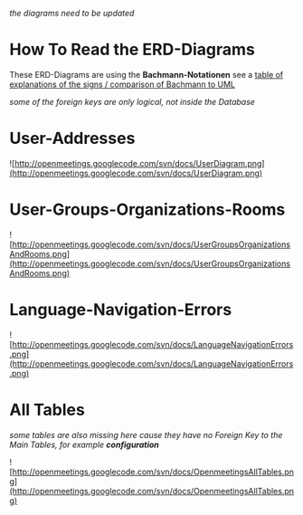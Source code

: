 _the diagrams need to be updated_

# How To Read the ERD-Diagrams #

These ERD-Diagrams are using the **Bachmann-Notationen** see a [table of explanations of the signs / comparison of Bachmann to UML](http://www.oleg-seifert.de/diplomarbeit/ch03.html#Notations_von_Kraehenfu%C3%9F_Diagrammen)

_some of the foreign keys are only logical, not inside the Database_

# User-Addresses #

![http://openmeetings.googlecode.com/svn/docs/UserDiagram.png](http://openmeetings.googlecode.com/svn/docs/UserDiagram.png)

# User-Groups-Organizations-Rooms #

![http://openmeetings.googlecode.com/svn/docs/UserGroupsOrganizationsAndRooms.png](http://openmeetings.googlecode.com/svn/docs/UserGroupsOrganizationsAndRooms.png)

# Language-Navigation-Errors #

![http://openmeetings.googlecode.com/svn/docs/LanguageNavigationErrors.png](http://openmeetings.googlecode.com/svn/docs/LanguageNavigationErrors.png)

# All Tables #

_some tables are also missing here cause they have no Foreign Key to the Main Tables, for example **configuration**_

![http://openmeetings.googlecode.com/svn/docs/OpenmeetingsAllTables.png](http://openmeetings.googlecode.com/svn/docs/OpenmeetingsAllTables.png)